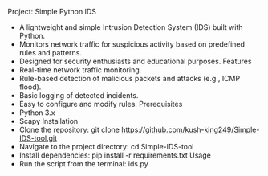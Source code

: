 Project: Simple Python IDS
 * A lightweight and simple Intrusion Detection System (IDS) built with Python.
 * Monitors network traffic for suspicious activity based on predefined rules and patterns.
 * Designed for security enthusiasts and educational purposes.
Features
 * Real-time network traffic monitoring.
 * Rule-based detection of malicious packets and attacks (e.g., ICMP flood).
 * Basic logging of detected incidents.
 * Easy to configure and modify rules.
Prerequisites
 * Python 3.x
 * Scapy
Installation
 * Clone the repository: git clone https://github.com/kush-king249/Simple-IDS-tool.git
 * Navigate to the project directory: cd Simple-IDS-tool
 * Install dependencies: pip install -r requirements.txt
Usage
 * Run the script from the terminal: ids.py

